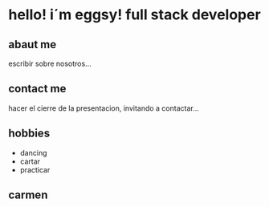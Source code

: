 
# hello! i´m eggsy! full stack developer

## abaut me

escribir sobre nosotros...

## contact me 
hacer el cierre de la presentacion, invitando a contactar...

## hobbies
- dancing
- cartar
- practicar

## carmen
